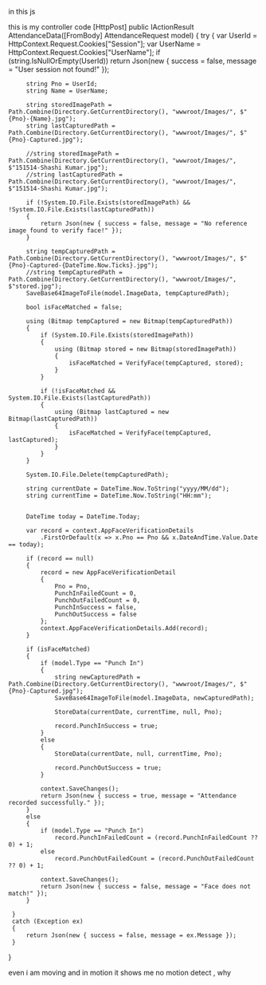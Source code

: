 in this js 
<script>
    const video = document.getElementById("video");
    const canvas = document.getElementById("canvas");
    const EntryTypeInput = document.getElementById("EntryType");
    const successSound = document.getElementById("successSound");
    const errorSound = document.getElementById("errorSound");

    let previousFrame = null;
    let motionDetected = false;

    // Start video stream
    navigator.mediaDevices.getUserMedia({ video: { facingMode: "user" } })
        .then(function (stream) {
            video.srcObject = stream;
            video.play();
            video.addEventListener('play', () => {
                requestAnimationFrame(detectMotion);
            });
        })
        .catch(function (error) {
            console.error("Error accessing camera: ", error);
        });

    function detectMotion() {
        const context = canvas.getContext("2d");
        canvas.width = video.videoWidth;
        canvas.height = video.videoHeight;
        context.drawImage(video, 0, 0, canvas.width, canvas.height);

        const currentFrame = context.getImageData(0, 0, canvas.width, canvas.height);

        if (previousFrame) {
            let diff = 0;
            const threshold = 30; // pixel difference threshold
            const motionThreshold = 15000; // number of differing pixels to consider as motion

            for (let i = 0; i < currentFrame.data.length; i += 4) {
                const r = Math.abs(currentFrame.data[i] - previousFrame.data[i]);
                const g = Math.abs(currentFrame.data[i + 1] - previousFrame.data[i + 1]);
                const b = Math.abs(currentFrame.data[i + 2] - previousFrame.data[i + 2]);

                if (r > threshold || g > threshold || b > threshold) {
                    diff++;
                }
            }

            motionDetected = diff > motionThreshold;
        }

        previousFrame = currentFrame;
        requestAnimationFrame(detectMotion);
    }

    function captureImageAndSubmit(entryType) {
        if (!motionDetected) {
            Swal.fire({
                title: "No Motion Detected",
                text: "Please do not use an image. Move slightly to verify liveness.",
                icon: "warning"
            });
            return;
        }

        EntryTypeInput.value = entryType;

        const context = canvas.getContext("2d");
        canvas.width = video.videoWidth;
        canvas.height = video.videoHeight;
        context.drawImage(video, 0, 0, canvas.width, canvas.height);

        const imageData = canvas.toDataURL("image/jpeg");

        Swal.fire({
            title: "Verifying Face...",
            allowOutsideClick: false,
            showConfirmButton: false,
            didOpen: () => {
                Swal.showLoading();
            }
        });

        fetch("/AS/Geo/AttendanceData", {
            method: "POST",
            headers: {
                "Content-Type": "application/json"
            },
            body: JSON.stringify({
                Type: entryType,
                ImageData: imageData
            })
        })
            .then(response => response.json())
            .then(data => {
                var now = new Date();
                var formattedDateTime = now.toLocaleString();

                if (data.success) {
                    successSound.play();
                    triggerHapticFeedback("success");

                    Swal.fire({
                        title: "Face Matched!",
                        text: "Attendance Recorded.\nDate & Time: " + formattedDateTime,
                        icon: "success",
                        timer: 3000,
                        showConfirmButton: false
                    }).then(() => {
                        location.reload();
                    });

                } else {
                    errorSound.play();
                    triggerHapticFeedback("error");

                    Swal.fire({
                        title: "Face Not Recognized.",
                        text: "Click the button again to retry.\nDate & Time: " + formattedDateTime,
                        icon: "error",
                        confirmButtonText: "Retry"
                    });
                }
            })
            .catch(error => {
                console.error("Error:", error);
                triggerHapticFeedback("error");

                Swal.fire({
                    title: "Error!",
                    text: "An error occurred while processing your request.",
                    icon: "error"
                });
            });
    }

    function triggerHapticFeedback(type) {
        if ("vibrate" in navigator) {
            if (type === "success") {
                navigator.vibrate(100);
            } else if (type === "error") {
                navigator.vibrate([200, 100, 200]);
            }
        }
    }
</script>

this is my controller code
 [HttpPost]
 public IActionResult AttendanceData([FromBody] AttendanceRequest model)
 {
     try
     {
         var UserId = HttpContext.Request.Cookies["Session"];
         var UserName = HttpContext.Request.Cookies["UserName"];
         if (string.IsNullOrEmpty(UserId))
             return Json(new { success = false, message = "User session not found!" });

         string Pno = UserId;
         string Name = UserName;

         string storedImagePath = Path.Combine(Directory.GetCurrentDirectory(), "wwwroot/Images/", $"{Pno}-{Name}.jpg");
         string lastCapturedPath = Path.Combine(Directory.GetCurrentDirectory(), "wwwroot/Images/", $"{Pno}-Captured.jpg");

         //string storedImagePath = Path.Combine(Directory.GetCurrentDirectory(), "wwwroot/Images/", $"151514-Shashi Kumar.jpg");
         //string lastCapturedPath = Path.Combine(Directory.GetCurrentDirectory(), "wwwroot/Images/", $"151514-Shashi Kumar.jpg");

         if (!System.IO.File.Exists(storedImagePath) && !System.IO.File.Exists(lastCapturedPath))
         {
             return Json(new { success = false, message = "No reference image found to verify face!" });
         }

         string tempCapturedPath = Path.Combine(Directory.GetCurrentDirectory(), "wwwroot/Images/", $"{Pno}-Captured-{DateTime.Now.Ticks}.jpg");
         //string tempCapturedPath = Path.Combine(Directory.GetCurrentDirectory(), "wwwroot/Images/", $"stored.jpg");
         SaveBase64ImageToFile(model.ImageData, tempCapturedPath);

         bool isFaceMatched = false;

         using (Bitmap tempCaptured = new Bitmap(tempCapturedPath))
         {
             if (System.IO.File.Exists(storedImagePath))
             {
                 using (Bitmap stored = new Bitmap(storedImagePath))
                 {
                     isFaceMatched = VerifyFace(tempCaptured, stored);
                 }
             }

             if (!isFaceMatched && System.IO.File.Exists(lastCapturedPath))
             {
                 using (Bitmap lastCaptured = new Bitmap(lastCapturedPath))
                 {
                     isFaceMatched = VerifyFace(tempCaptured, lastCaptured);
                 }
             }
         }

         System.IO.File.Delete(tempCapturedPath);

         string currentDate = DateTime.Now.ToString("yyyy/MM/dd");
         string currentTime = DateTime.Now.ToString("HH:mm");


         DateTime today = DateTime.Today;

         var record = context.AppFaceVerificationDetails
             .FirstOrDefault(x => x.Pno == Pno && x.DateAndTime.Value.Date == today);

         if (record == null)
         {
             record = new AppFaceVerificationDetail
             {
                 Pno = Pno,
                 PunchInFailedCount = 0,
                 PunchOutFailedCount = 0,
                 PunchInSuccess = false,
                 PunchOutSuccess = false
             };
             context.AppFaceVerificationDetails.Add(record);
         }

         if (isFaceMatched)
         {
             if (model.Type == "Punch In")
             {
                 string newCapturedPath = Path.Combine(Directory.GetCurrentDirectory(), "wwwroot/Images/", $"{Pno}-Captured.jpg");
                 SaveBase64ImageToFile(model.ImageData, newCapturedPath);

                 StoreData(currentDate, currentTime, null, Pno);

                 record.PunchInSuccess = true;
             }
             else
             {
                 StoreData(currentDate, null, currentTime, Pno);

                 record.PunchOutSuccess = true;
             }

             context.SaveChanges();
             return Json(new { success = true, message = "Attendance recorded successfully." });
         }
         else
         {
             if (model.Type == "Punch In")
                 record.PunchInFailedCount = (record.PunchInFailedCount ?? 0) + 1;
             else
                 record.PunchOutFailedCount = (record.PunchOutFailedCount ?? 0) + 1;

             context.SaveChanges();
             return Json(new { success = false, message = "Face does not match!" });
         }

     }
     catch (Exception ex)
     {
         return Json(new { success = false, message = ex.Message });
     }
 }


even i am moving and in motion it shows me no motion detect , why 
